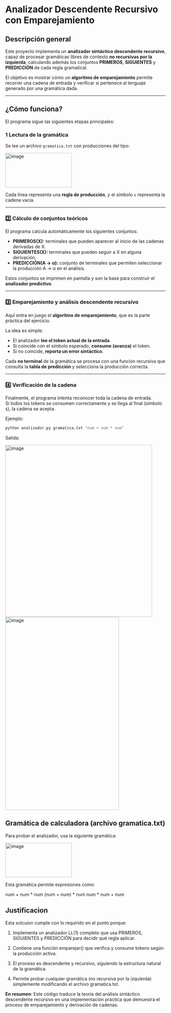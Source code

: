 #  Analizador Descendente Recursivo con Emparejamiento

##  Descripción general

Este proyecto implementa un **analizador sintáctico descendente recursivo**, capaz de procesar gramáticas libres de contexto **no recursivas por la izquierda**, calculando además los conjuntos **PRIMEROS**, **SIGUIENTES** y **PREDICCIÓN** de cada regla gramatical.

El objetivo es mostrar cómo un **algoritmo de emparejamiento** permite recorrer una cadena de entrada y verificar si pertenece al lenguaje generado por una gramática dada.

---

##  ¿Cómo funciona?

El programa sigue las siguientes etapas principales:

### 1️ Lectura de la gramática

Se lee un archivo `gramatica.txt` con producciones del tipo:


<img width="209" height="108" alt="image" src="https://github.com/user-attachments/assets/38e0d1c0-4759-43fb-8ec4-cf96e47d3b4e" />


Cada línea representa una **regla de producción**, y el símbolo `ε` representa la cadena vacía.

---

### 2️⃣ Cálculo de conjuntos teóricos

El programa calcula automáticamente los siguientes conjuntos:

- **PRIMEROS(X):** terminales que pueden aparecer al inicio de las cadenas derivadas de X.  
- **SIGUIENTES(X):** terminales que pueden seguir a X en alguna derivación.  
- **PREDICCIÓN(A → α):** conjunto de terminales que permiten seleccionar la producción A → α en el análisis.

Estos conjuntos se imprimen en pantalla y son la base para construir el **analizador predictivo**.

---

### 3️⃣ Emparejamiento y análisis descendente recursivo

Aquí entra en juego el **algoritmo de emparejamiento**, que es la parte práctica del ejercicio.

La idea es simple:
- El analizador **lee el token actual de la entrada**.
- Si coincide con el símbolo esperado, **consume (avanza)** el token.
- Si no coincide, **reporta un error sintáctico**.

Cada **no terminal** de la gramática se procesa con una función recursiva que consulta la **tabla de predicción** y selecciona la producción correcta.

---

### 4️⃣ Verificación de la cadena

Finalmente, el programa intenta reconocer toda la cadena de entrada.  
Si todos los tokens se consumen correctamente y se llega al final (símbolo `$`), la cadena se acepta.

Ejemplo:

```bash
python analizador.py gramatica.txt "num + num * num"
```
Salida:

<img width="461" height="539" alt="image" src="https://github.com/user-attachments/assets/54027230-816a-4870-9490-d4153596ce3c" />

<img width="357" height="605" alt="image" src="https://github.com/user-attachments/assets/98e2bcc9-867a-4972-8e7e-a0b014fea87c" />

## Gramática de calculadora (archivo gramatica.txt)

Para probar el analizador, usa la siguiente gramática:

<img width="209" height="108" alt="image" src="https://github.com/user-attachments/assets/38e0d1c0-4759-43fb-8ec4-cf96e47d3b4e" />


Esta gramática permite expresiones como:

num + num * num
(num + num) * num
num * num + num

## Justificacion

Esta solcuion cumple con lo requirido en el punto porque:

1. Implementa un analizador LL(1) completo que usa PRIMEROS, SIGUIENTES y PREDICCIÓN para decidir qué regla aplicar.

2. Contiene una función emparejar() que verifica y consume tokens según la producción activa.

3. El proceso es descendente y recursivo, siguiendo la estructura natural de la gramática.

4. Permite probar cualquier gramática (no recursiva por la izquierda) simplemente modificando el archivo gramatica.txt.

**En resumen**:
Este código traduce la teoría del análisis sintáctico descendente recursivo en una implementación práctica que demuestra el proceso de emparejamiento y derivación de cadenas.


